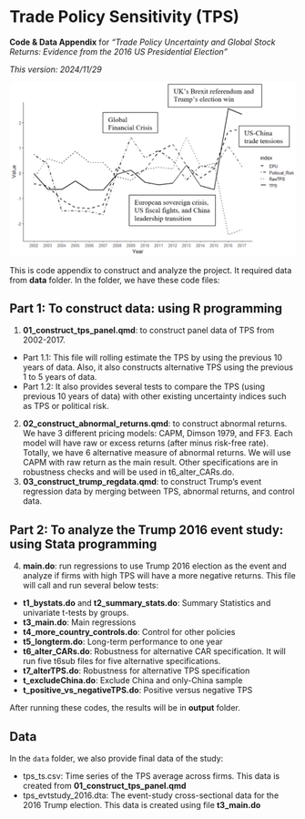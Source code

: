 # Trade Policy Sensitivity (TPS)

**Code & Data Appendix** for _“Trade Policy Uncertainty and Global Stock Returns: Evidence from the 2016 US Presidential Election”_

_This version: 2024/11/29_

![Figure 1:  Line plots of TPS, economic policy uncertainty, and political risk](img/ts_plots_3indices.png)

This is code appendix to construct and analyze the project. It required data from **data** folder. In the folder, we have these code files:

## Part 1: To construct data: using R programming
1.	**01_construct_tps_panel.qmd**: to construct panel data of TPS from 2002-2017. 
-	Part 1.1: This file will rolling estimate the TPS by using the previous 10 years of data. Also, it also constructs alternative TPS using the previous 1 to 5 years of data.
-	Part 1.2: It also provides several tests to compare the TPS (using previous 10 years of data) with other existing uncertainty indices such as TPS or political risk.
2.	**02_construct_abnormal_returns.qmd**: to construct abnormal returns. We have 3 different pricing models: CAPM, Dimson 1979, and FF3. Each model will have raw or excess returns (after minus risk-free rate). Totally, we have 6 alternative measure of abnormal returns. We will use CAPM with raw return as the main result. Other specifications are in robustness checks and will be used in t6_alter_CARs.do.
3.	**03_construct_trump_regdata.qmd**: to construct Trump’s event regression data by merging between TPS, abnormal returns, and control data.

## Part 2: To analyze the Trump 2016 event study: using Stata programming
4.	**main.do**: run regressions to use Trump 2016 election as the event and analyze if firms with high TPS will have a more negative returns. This file will call and run several below tests:
-	**t1_bystats.do** and **t2_summary_stats.do**: Summary Statistics and univariate t-tests by groups.
-	**t3_main.do**: Main regressions
-	**t4_more_country_controls.do**: Control for other policies
-	**t5_longterm.do**: Long-term performance to one year
-	**t6_alter_CARs.do**: Robustness for alternative CAR specification. It will run five t6sub files for five alternative specifications.
-	**t7_alterTPS.do**: Robustness for alternative TPS specification
-	**t_excludeChina.do**: Exclude China and only-China sample
-	**t_positive_vs_negativeTPS.do**: Positive versus negative TPS

After running these codes, the results will be in **output** folder.

## Data
In the `data` folder, we also provide final data of the study:
- tps_ts.csv: Time series of the TPS average across firms. This data is created from **01_construct_tps_panel.qmd**
- tps_evtstudy_2016.dta: The event-study cross-sectional data for the 2016 Trump election. This data is created using file **t3_main.do**
